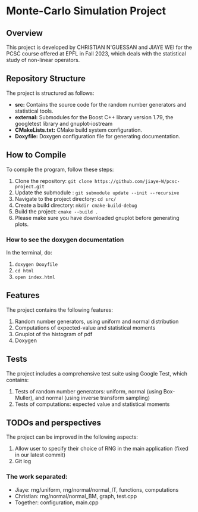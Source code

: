 # Monte-Carlo Simulation Project

## Overview
This project is developed by CHRISTIAN N'GUESSAN and JIAYE WEI for the PCSC course offered at EPFL in Fall 2023, which deals with the statistical study of non-linear operators.

## Repository Structure
The project is structured as follows:

- **src:** Contains the source code for the random number generators and statistical tools.
- **external:** Submodules for the Boost C++ library version 1.79, the googletest library and gnuplot-iostream
- **CMakeLists.txt:** CMake build system configuration.
- **Doxyfile:** Doxygen configuration file for generating documentation.

## How to Compile
To compile the program, follow these steps:

1. Clone the repository: `git clone https://github.com/jiaye-W/pcsc-project.git`
2. Update the submodule : `git submodule update --init --recursive`
3. Navigate to the project directory: `cd src/`
4. Create a build directory: `mkdir cmake-build-debug`
5. Build the project: `cmake --build .`
6. Please make sure you have downloaded gnuplot before generating plots.

### How to see the doxygen documentation
In the terminal, do:
1. `doxygen Doxyfile`
2. `cd html`
3. `open index.html`

## Features
The project contains the following features:
1. Random number generators, using uniform and normal distribution
2. Computations of expected-value and statistical moments
3. Gnuplot of the histogram of pdf
4. Doxygen

## Tests
The project includes a comprehensive test suite using Google Test, which contains:
1. Tests of random number generators: uniform, normal (using Box-Muller), and normal (using inverse transform sampling)
2. Tests of computations: expected value and statistical moments

## TODOs and perspectives
The project can be improved in the following aspects:
1. Allow user to specify their choice of RNG in the main application (fixed in our latest commit)
2. Git log


### The work separated:
- Jiaye: rng/uniform, rng/normal/normal_IT, functions, computations
- Christian: rng/normal/normal_BM, graph, test.cpp
- Together: configuration, main.cpp
